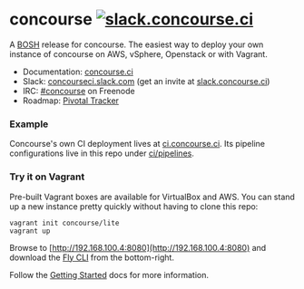 # concourse [![slack.concourse.ci](http://slack.concourse.ci/badge.svg)](http://slack.concourse.ci)

A [BOSH](https://github.com/cloudfoundry/bosh) release for concourse. The
easiest way to deploy your own instance of concourse on AWS, vSphere,
Openstack or with Vagrant.

* Documentation: [concourse.ci](https://concourse.ci)
* Slack: [concourseci.slack.com](https://concourseci.slack.com) (get an invite at [slack.concourse.ci](http://slack.concourse.ci))
* IRC: [#concourse](http://webchat.freenode.net/?channels=concourse) on Freenode
* Roadmap: [Pivotal Tracker](https://www.pivotaltracker.com/n/projects/1059262)

### Example

Concourse's own CI deployment lives at [ci.concourse.ci][concourse-pipeline].
Its pipeline configurations live in this repo under
[ci/pipelines][concourse-config].

[concourse-pipeline]: https://ci.concourse.ci
[concourse-config]: https://github.com/concourse/concourse/blob/develop/ci/pipelines

### Try it on Vagrant

Pre-built Vagrant boxes are available for VirtualBox and AWS. You can stand up
a new instance pretty quickly without having to clone this repo:

```
vagrant init concourse/lite
vagrant up
```

Browse to [http://192.168.100.4:8080](http://192.168.100.4:8080) and download
the [Fly CLI](https://concourse.ci/fly-cli.html) from the bottom-right.

Follow the [Getting Started](https://concourse.ci/getting-started.html) docs
for more information.
